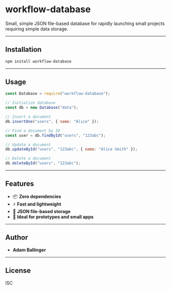 # workflow-database

Small, simple JSON file-based database for rapidly launching small projects requiring simple data storage.

---

## Installation

```bash
npm install workflow-database
```

---

## Usage

```javascript
const Database = require("workflow-database");

// Initialize database
const db = new Database("data");

// Insert a document
db.insertOne("users", { name: "Alice" });

// Find a document by ID
const user = db.findById("users", "123abc");

// Update a document
db.updateById("users", "123abc", { name: "Alice Smith" });

// Delete a document
db.deleteById("users", "123abc");
```

---

## Features

- 📦 **Zero dependencies**
- ⚡️ **Fast and lightweight**
- 📁 **JSON file-based storage**
- 🚀 **Ideal for prototypes and small apps**

---

## Author

- **Adam Ballinger**

---

## License

ISC

